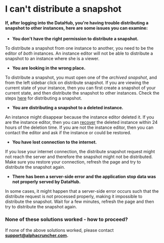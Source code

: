# I can't distribute a snapshot

#### If, after logging into the DataHub, you're having trouble distributing a snapshot to other instances, here are some issues you can examine:

* **You don't have the right permission to distribute a snapshot.**

To distribute a snapshot from one instance to another, you need to be the editor of _both_ instances. An instance editor will not be able to distribute a snapshot to an instance where she is a viewer.

* **You are looking in the wrong place.**

To distribute a snapshot, you must open one of the _archived snapshot_, and from the left sidebar click on distribute snapshot. If you are viewing the current state of your instance, then you can first create a snapshot of your current state, and then distribute the snapshot to other instances. Check the steps [here]() for distributing a snapshot.

* **You are distributing a snapshot to a deleted instance.**

An instance might disappear because the instance editor deleted it. If you are the instance editor, then you can [recover](../../actions/space-management/delete-an-instance.md) the deleted instance within 24 hours of the deletion time. If you are not the instance editor, then you can contact the editor and ask if the instance or could be restored.

* **You have lost connection to the internet.**

If you lose your internet connection, the distribute snapshot request might not reach the server and therefore the snapshot might not be distributed. Make sure you restore your connection,  refresh the page and try to distribute the snapshot again.

* **There has been a server-side error and the application stop data was not properly served by DataHub.**

In some cases, it might happen that a server-side error occurs such that the distribute request is not processed properly, making it impossible to distribute the snapshot. Wait for a few minutes, refresh the page and then try to distribute the snapshot again.  


### None of these solutions worked - how to proceed?

If none of the above solutions worked, please contact **support@alphacruncher.com.**

